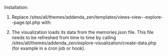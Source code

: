 Installation: 

1. Replace /sites/all/themes/addenda_zen/templates/views-view--explore--page.tpl.php with:

<?php require(dirname(__FILE__) . '/../explore-visualization/explore-visualization.tpl.php'); ?>

2. The visualization loads its data from the memories.json file. This file needs to be refreshed from time to time by calling /sites/all/themes/addenda_zen/explore-visualization/create-data.php (for example in a cron job or hook).